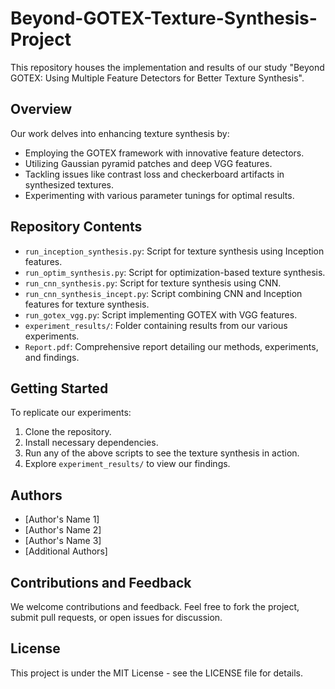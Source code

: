 # Beyond-GOTEX-Texture-Synthesis-Project

This repository houses the implementation and results of our study "Beyond GOTEX: Using Multiple Feature Detectors for Better Texture Synthesis".

## Overview
Our work delves into enhancing texture synthesis by:
- Employing the GOTEX framework with innovative feature detectors.
- Utilizing Gaussian pyramid patches and deep VGG features.
- Tackling issues like contrast loss and checkerboard artifacts in synthesized textures.
- Experimenting with various parameter tunings for optimal results.

## Repository Contents
- `run_inception_synthesis.py`: Script for texture synthesis using Inception features.
- `run_optim_synthesis.py`: Script for optimization-based texture synthesis.
- `run_cnn_synthesis.py`: Script for texture synthesis using CNN.
- `run_cnn_synthesis_incept.py`: Script combining CNN and Inception features for texture synthesis.
- `run_gotex_vgg.py`: Script implementing GOTEX with VGG features.
- `experiment_results/`: Folder containing results from our various experiments.
- `Report.pdf`: Comprehensive report detailing our methods, experiments, and findings.

## Getting Started
To replicate our experiments:
1. Clone the repository.
2. Install necessary dependencies.
3. Run any of the above scripts to see the texture synthesis in action.
4. Explore `experiment_results/` to view our findings.

## Authors
- [Author's Name 1]
- [Author's Name 2]
- [Author's Name 3]
- [Additional Authors]

## Contributions and Feedback
We welcome contributions and feedback. Feel free to fork the project, submit pull requests, or open issues for discussion.

## License
This project is under the MIT License - see the LICENSE file for details.
